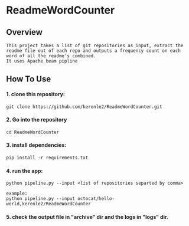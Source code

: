 # ReadmeWordCounter
## Overview 
    This project takes a list of git repositories as input, extract the readme file out of each repo and outputs a frequency count on each word of all the readme’s combined.
    It uses Apache beam pipline
## How To Use
#### 1. clone this repository:
    git clone https://github.com/kerenle2/ReadmeWordCounter.git
#### 2. Go into the repository
    cd ReadmeWordCounter
#### 3. install dependencies:
    pip install -r requirements.txt
#### 4. run the app:
    python pipeline.py --input <list of repositories separted by comma>
    
    example:
    python pipeline.py --input octocat/hello-world,kerenle2/ReadmeWordCounter
    
#### 5. check the output file in "archive" dir and the logs in "logs" dir.
    